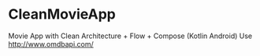 # CleanMovieApp
Movie App with Clean Architecture + Flow + Compose (Kotlin Android)   Use http://www.omdbapi.com/
